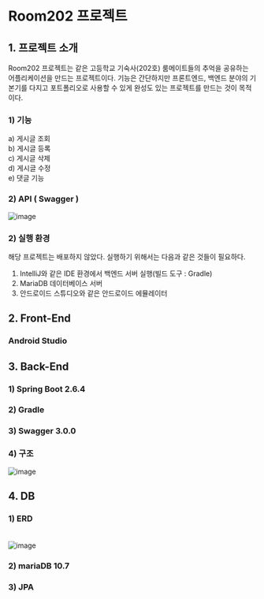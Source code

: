 # Room202 프로젝트

## 1. 프로젝트 소개
Room202 프로젝트는 같은 고등학교 기숙사(202호) 룸메이트들의 추억을 공유하는 어플리케이션을 만드는 프로젝트이다.
기능은 간단하지만 프론트엔드, 백엔드 분야의 기본기를 다지고 포트폴리오로 사용할 수 있게 완성도 있는 프로젝트를 
만드는 것이 목적이다.

### 1) 기능
a) 게시글 조회 <br>
b) 게시글 등록 <br>
c) 게시글 삭제 <br>
d) 게시글 수정 <br>
e) 댓글 기능 <br>

### 2) API ( Swagger )
![image](https://user-images.githubusercontent.com/70252973/165243541-8b176007-d067-47e5-980b-07fb5a350f04.png)


### 2) 실행 환경
해당 프로젝트는 배포하지 않았다. 실행하기 위해서는 다음과 같은 것들이 필요하다. <br>
1. IntelliJ와 같은 IDE 환경에서 백엔드 서버 실행(빌드 도구 : Gradle)<br>
2. MariaDB 데이터베이스 서버   <br>
3. 안드로이드 스튜디오와 같은 안드로이드 에뮬레이터<br>

## 2. Front-End
### Android Studio

## 3. Back-End
### 1) Spring Boot 2.6.4
### 2) Gradle
### 3) Swagger 3.0.0
### 4) 구조
![image](https://user-images.githubusercontent.com/70252973/162367712-db17aae9-2f5f-43f5-bad3-23f3bd24c167.png)

## 4. DB

### 1) ERD <br><br>
![image](https://user-images.githubusercontent.com/70252973/163800921-2ad697d5-7d0f-46f1-a878-ba4ccd97f49e.png)


### 2) mariaDB 10.7


### 3) JPA
